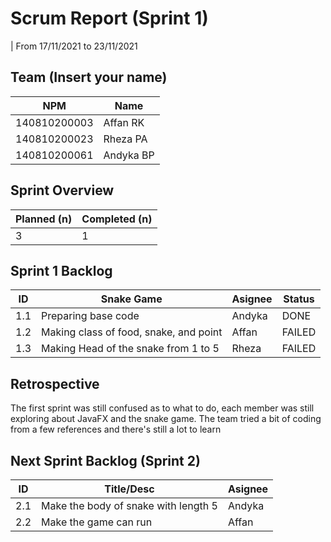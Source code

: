 # Scrum Report (Sprint 1)
| From 17/11/2021 to 23/11/2021

## Team (Insert your name)
| NPM          | Name      |
| ------------ | --------- |
| 140810200003 | Affan RK  |
| 140810200023 | Rheza PA  |
| 140810200061 | Andyka BP |

## Sprint Overview
| Planned (n) | Completed (n) |
| ----------- | ------------- |
| 3           | 1             |

## Sprint 1 Backlog

| ID  | Snake Game                             | Asignee | Status |
| --- | -------------------------------------- | ------- | ------ |
| 1.1 | Preparing base code                    | Andyka  | DONE   |
| 1.2 | Making class of food, snake, and point | Affan   | FAILED |
| 1.3 | Making Head of the snake from 1 to 5   | Rheza   | FAILED |

## Retrospective 

The first sprint was still confused as to what to do, each member was still exploring about JavaFX and the snake game. The team tried a bit of coding from a few references and there's still a lot to learn

## Next Sprint Backlog (Sprint 2)
| ID  | Title/Desc                           | Asignee |
| --- | ------------------------------------ | ------- |
| 2.1 | Make the body of snake with length 5 | Andyka  |
| 2.2 | Make the game can run                | Affan   |